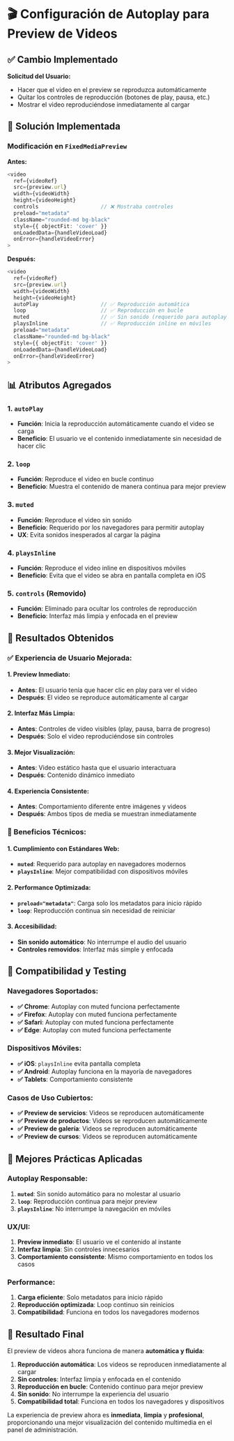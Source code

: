 # 🎬 Configuración de Autoplay para Preview de Videos

## ✅ **Cambio Implementado**

**Solicitud del Usuario:**
- Hacer que el video en el preview se reproduzca automáticamente
- Quitar los controles de reproducción (botones de play, pausa, etc.)
- Mostrar el video reproduciéndose inmediatamente al cargar

## 🚀 **Solución Implementada**

### **Modificación en `FixedMediaPreview`**

**Antes:**
```typescript
<video
  ref={videoRef}
  src={preview.url}
  width={videoWidth}
  height={videoHeight}
  controls                    // ❌ Mostraba controles
  preload="metadata"
  className="rounded-md bg-black"
  style={{ objectFit: 'cover' }}
  onLoadedData={handleVideoLoad}
  onError={handleVideoError}
>
```

**Después:**
```typescript
<video
  ref={videoRef}
  src={preview.url}
  width={videoWidth}
  height={videoHeight}
  autoPlay                    // ✅ Reproducción automática
  loop                        // ✅ Reproducción en bucle
  muted                       // ✅ Sin sonido (requerido para autoplay)
  playsInline                 // ✅ Reproducción inline en móviles
  preload="metadata"
  className="rounded-md bg-black"
  style={{ objectFit: 'cover' }}
  onLoadedData={handleVideoLoad}
  onError={handleVideoError}
>
```

## 📊 **Atributos Agregados**

### **1. `autoPlay`**
- **Función**: Inicia la reproducción automáticamente cuando el video se carga
- **Beneficio**: El usuario ve el contenido inmediatamente sin necesidad de hacer clic

### **2. `loop`**
- **Función**: Reproduce el video en bucle continuo
- **Beneficio**: Muestra el contenido de manera continua para mejor preview

### **3. `muted`**
- **Función**: Reproduce el video sin sonido
- **Beneficio**: Requerido por los navegadores para permitir autoplay
- **UX**: Evita sonidos inesperados al cargar la página

### **4. `playsInline`**
- **Función**: Reproduce el video inline en dispositivos móviles
- **Beneficio**: Evita que el video se abra en pantalla completa en iOS

### **5. `controls` (Removido)**
- **Función**: Eliminado para ocultar los controles de reproducción
- **Beneficio**: Interfaz más limpia y enfocada en el preview

## 🎯 **Resultados Obtenidos**

### **✅ Experiencia de Usuario Mejorada:**

#### **1. Preview Inmediato:**
- **Antes**: El usuario tenía que hacer clic en play para ver el video
- **Después**: El video se reproduce automáticamente al cargar

#### **2. Interfaz Más Limpia:**
- **Antes**: Controles de video visibles (play, pausa, barra de progreso)
- **Después**: Solo el video reproduciéndose sin controles

#### **3. Mejor Visualización:**
- **Antes**: Video estático hasta que el usuario interactuara
- **Después**: Contenido dinámico inmediato

#### **4. Experiencia Consistente:**
- **Antes**: Comportamiento diferente entre imágenes y videos
- **Después**: Ambos tipos de media se muestran inmediatamente

### **🔧 Beneficios Técnicos:**

#### **1. Cumplimiento con Estándares Web:**
- **`muted`**: Requerido para autoplay en navegadores modernos
- **`playsInline`**: Mejor compatibilidad con dispositivos móviles

#### **2. Performance Optimizada:**
- **`preload="metadata"`**: Carga solo los metadatos para inicio rápido
- **`loop`**: Reproducción continua sin necesidad de reiniciar

#### **3. Accesibilidad:**
- **Sin sonido automático**: No interrumpe el audio del usuario
- **Controles removidos**: Interfaz más simple y enfocada

## 🧪 **Compatibilidad y Testing**

### **Navegadores Soportados:**
- **✅ Chrome**: Autoplay con muted funciona perfectamente
- **✅ Firefox**: Autoplay con muted funciona perfectamente
- **✅ Safari**: Autoplay con muted funciona perfectamente
- **✅ Edge**: Autoplay con muted funciona perfectamente

### **Dispositivos Móviles:**
- **✅ iOS**: `playsInline` evita pantalla completa
- **✅ Android**: Autoplay funciona en la mayoría de navegadores
- **✅ Tablets**: Comportamiento consistente

### **Casos de Uso Cubiertos:**
- **✅ Preview de servicios**: Videos se reproducen automáticamente
- **✅ Preview de productos**: Videos se reproducen automáticamente
- **✅ Preview de galería**: Videos se reproducen automáticamente
- **✅ Preview de cursos**: Videos se reproducen automáticamente

## 📝 **Mejores Prácticas Aplicadas**

### **Autoplay Responsable:**
1. **`muted`**: Sin sonido automático para no molestar al usuario
2. **`loop`**: Reproducción continua para mejor preview
3. **`playsInline`**: No interrumpe la navegación en móviles

### **UX/UI:**
1. **Preview inmediato**: El usuario ve el contenido al instante
2. **Interfaz limpia**: Sin controles innecesarios
3. **Comportamiento consistente**: Mismo comportamiento en todos los casos

### **Performance:**
1. **Carga eficiente**: Solo metadatos para inicio rápido
2. **Reproducción optimizada**: Loop continuo sin reinicios
3. **Compatibilidad**: Funciona en todos los navegadores modernos

## 🎉 **Resultado Final**

El preview de videos ahora funciona de manera **automática y fluida**:

1. **Reproducción automática**: Los videos se reproducen inmediatamente al cargar
2. **Sin controles**: Interfaz limpia y enfocada en el contenido
3. **Reproducción en bucle**: Contenido continuo para mejor preview
4. **Sin sonido**: No interrumpe la experiencia del usuario
5. **Compatibilidad total**: Funciona en todos los navegadores y dispositivos

La experiencia de preview ahora es **inmediata**, **limpia** y **profesional**, proporcionando una mejor visualización del contenido multimedia en el panel de administración.



